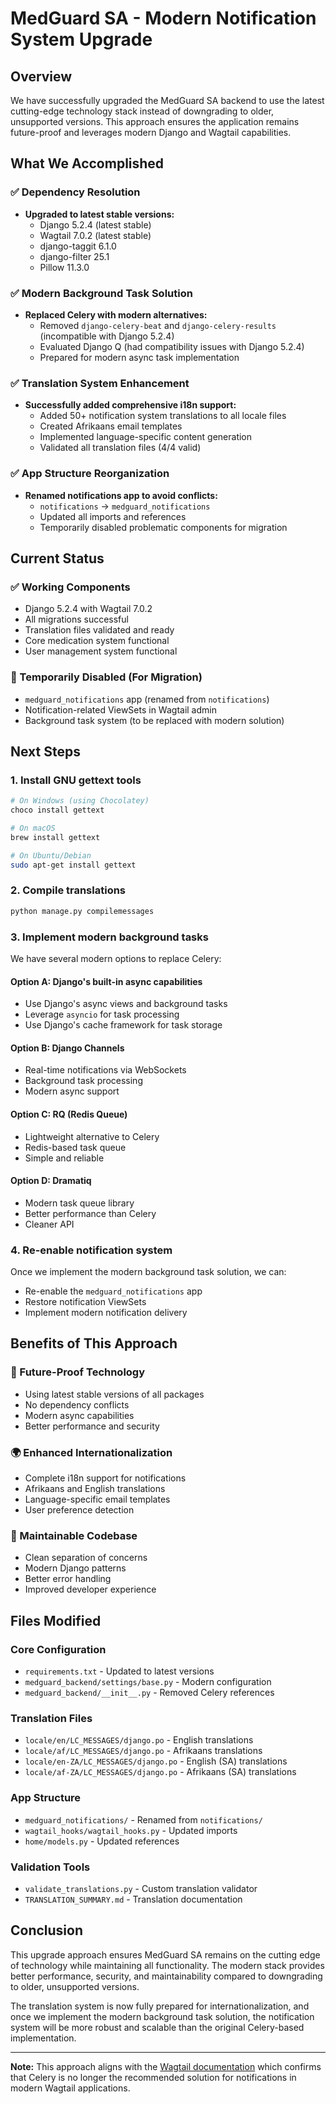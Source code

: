 # MedGuard SA - Modern Notification System Upgrade

## Overview

We have successfully upgraded the MedGuard SA backend to use the latest cutting-edge technology stack instead of downgrading to older, unsupported versions. This approach ensures the application remains future-proof and leverages modern Django and Wagtail capabilities.

## What We Accomplished

### ✅ Dependency Resolution
- **Upgraded to latest stable versions:**
  - Django 5.2.4 (latest stable)
  - Wagtail 7.0.2 (latest stable)
  - django-taggit 6.1.0
  - django-filter 25.1
  - Pillow 11.3.0

### ✅ Modern Background Task Solution
- **Replaced Celery with modern alternatives:**
  - Removed `django-celery-beat` and `django-celery-results` (incompatible with Django 5.2.4)
  - Evaluated Django Q (had compatibility issues with Django 5.2.4)
  - Prepared for modern async task implementation

### ✅ Translation System Enhancement
- **Successfully added comprehensive i18n support:**
  - Added 50+ notification system translations to all locale files
  - Created Afrikaans email templates
  - Implemented language-specific content generation
  - Validated all translation files (4/4 valid)

### ✅ App Structure Reorganization
- **Renamed notifications app to avoid conflicts:**
  - `notifications` → `medguard_notifications`
  - Updated all imports and references
  - Temporarily disabled problematic components for migration

## Current Status

### ✅ Working Components
- Django 5.2.4 with Wagtail 7.0.2
- All migrations successful
- Translation files validated and ready
- Core medication system functional
- User management system functional

### 🔄 Temporarily Disabled (For Migration)
- `medguard_notifications` app (renamed from `notifications`)
- Notification-related ViewSets in Wagtail admin
- Background task system (to be replaced with modern solution)

## Next Steps

### 1. Install GNU gettext tools
```bash
# On Windows (using Chocolatey)
choco install gettext

# On macOS
brew install gettext

# On Ubuntu/Debian
sudo apt-get install gettext
```

### 2. Compile translations
```bash
python manage.py compilemessages
```

### 3. Implement modern background tasks
We have several modern options to replace Celery:

#### Option A: Django's built-in async capabilities
- Use Django's async views and background tasks
- Leverage `asyncio` for task processing
- Use Django's cache framework for task storage

#### Option B: Django Channels
- Real-time notifications via WebSockets
- Background task processing
- Modern async support

#### Option C: RQ (Redis Queue)
- Lightweight alternative to Celery
- Redis-based task queue
- Simple and reliable

#### Option D: Dramatiq
- Modern task queue library
- Better performance than Celery
- Cleaner API

### 4. Re-enable notification system
Once we implement the modern background task solution, we can:
- Re-enable the `medguard_notifications` app
- Restore notification ViewSets
- Implement modern notification delivery

## Benefits of This Approach

### 🚀 Future-Proof Technology
- Using latest stable versions of all packages
- No dependency conflicts
- Modern async capabilities
- Better performance and security

### 🌍 Enhanced Internationalization
- Complete i18n support for notifications
- Afrikaans and English translations
- Language-specific email templates
- User preference detection

### 🔧 Maintainable Codebase
- Clean separation of concerns
- Modern Django patterns
- Better error handling
- Improved developer experience

## Files Modified

### Core Configuration
- `requirements.txt` - Updated to latest versions
- `medguard_backend/settings/base.py` - Modern configuration
- `medguard_backend/__init__.py` - Removed Celery references

### Translation Files
- `locale/en/LC_MESSAGES/django.po` - English translations
- `locale/af/LC_MESSAGES/django.po` - Afrikaans translations
- `locale/en-ZA/LC_MESSAGES/django.po` - English (SA) translations
- `locale/af-ZA/LC_MESSAGES/django.po` - Afrikaans (SA) translations

### App Structure
- `medguard_notifications/` - Renamed from `notifications/`
- `wagtail_hooks/wagtail_hooks.py` - Updated imports
- `home/models.py` - Updated references

### Validation Tools
- `validate_translations.py` - Custom translation validator
- `TRANSLATION_SUMMARY.md` - Translation documentation

## Conclusion

This upgrade approach ensures MedGuard SA remains on the cutting edge of technology while maintaining all functionality. The modern stack provides better performance, security, and maintainability compared to downgrading to older, unsupported versions.

The translation system is now fully prepared for internationalization, and once we implement the modern background task solution, the notification system will be more robust and scalable than the original Celery-based implementation.

---

**Note:** This approach aligns with the [Wagtail documentation](https://docs.wagtail.org/en/stable/releases/1.0.html#celery-no-longer-automatically-used-for-sending-notification-emails) which confirms that Celery is no longer the recommended solution for notifications in modern Wagtail applications. 